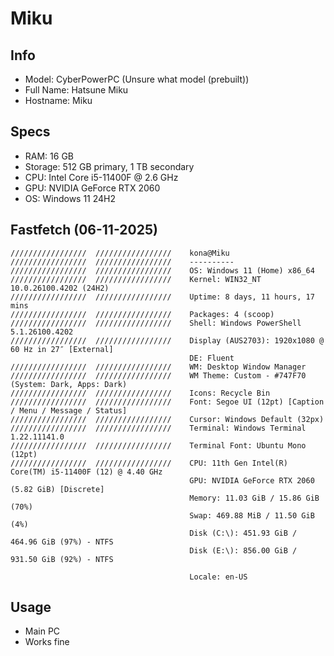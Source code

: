# Miku
## Info
- Model: CyberPowerPC (Unsure what model (prebuilt))
- Full Name: Hatsune Miku
- Hostname: Miku

## Specs
- RAM: 16 GB
- Storage: 512 GB primary, 1 TB secondary
- CPU: Intel Core i5-11400F @ 2.6 GHz
- GPU: NVIDIA GeForce RTX 2060
- OS: Windows 11 24H2

## Fastfetch (06-11-2025)
```
/////////////////  /////////////////    kona@Miku
/////////////////  /////////////////    ----------
/////////////////  /////////////////    OS: Windows 11 (Home) x86_64
/////////////////  /////////////////    Kernel: WIN32_NT 10.0.26100.4202 (24H2)
/////////////////  /////////////////    Uptime: 8 days, 11 hours, 17 mins
/////////////////  /////////////////    Packages: 4 (scoop)
/////////////////  /////////////////    Shell: Windows PowerShell 5.1.26100.4202
/////////////////  /////////////////    Display (AUS2703): 1920x1080 @ 60 Hz in 27″ [External]
                                        DE: Fluent
/////////////////  /////////////////    WM: Desktop Window Manager
/////////////////  /////////////////    WM Theme: Custom - #747F70 (System: Dark, Apps: Dark)
/////////////////  /////////////////    Icons: Recycle Bin
/////////////////  /////////////////    Font: Segoe UI (12pt) [Caption / Menu / Message / Status]
/////////////////  /////////////////    Cursor: Windows Default (32px)
/////////////////  /////////////////    Terminal: Windows Terminal 1.22.11141.0
/////////////////  /////////////////    Terminal Font: Ubuntu Mono (12pt)
/////////////////  /////////////////    CPU: 11th Gen Intel(R) Core(TM) i5-11400F (12) @ 4.40 GHz
                                        GPU: NVIDIA GeForce RTX 2060 (5.82 GiB) [Discrete]
                                        Memory: 11.03 GiB / 15.86 GiB (70%)
                                        Swap: 469.88 MiB / 11.50 GiB (4%)
                                        Disk (C:\): 451.93 GiB / 464.96 GiB (97%) - NTFS
                                        Disk (E:\): 856.00 GiB / 931.50 GiB (92%) - NTFS

                                        Locale: en-US
```

## Usage
- Main PC
- Works fine